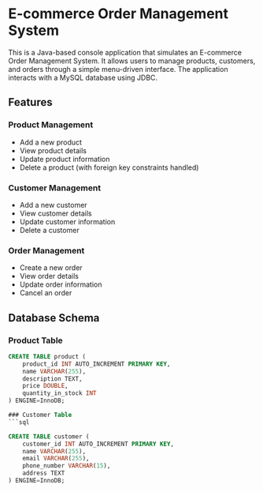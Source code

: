 # E-commerce Order Management System

This is a Java-based console application that simulates an E-commerce Order Management System. It allows users to manage products, customers, and orders through a simple menu-driven interface. The application interacts with a MySQL database using JDBC.

## Features

### Product Management
- Add a new product
- View product details
- Update product information
- Delete a product (with foreign key constraints handled)

### Customer Management
- Add a new customer
- View customer details
- Update customer information
- Delete a customer

### Order Management
- Create a new order
- View order details
- Update order information
- Cancel an order

## Database Schema

### Product Table
```sql
CREATE TABLE product (
    product_id INT AUTO_INCREMENT PRIMARY KEY,
    name VARCHAR(255),
    description TEXT,
    price DOUBLE,
    quantity_in_stock INT
) ENGINE=InnoDB;

### Customer Table
```sql

CREATE TABLE customer (
    customer_id INT AUTO_INCREMENT PRIMARY KEY,
    name VARCHAR(255),
    email VARCHAR(255),
    phone_number VARCHAR(15),
    address TEXT
) ENGINE=InnoDB;

